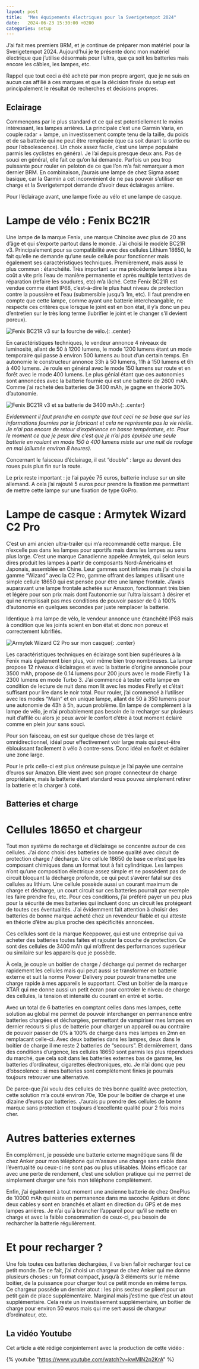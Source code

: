 ```yaml
---
layout: post
title:  "Mes équipements électriques pour la Sverigetempot 2024"
date:   2024-06-23 15:30:00 +0200
categories: setup
---
```


J’ai fait mes premiers BRM, et je continue de préparer mon matériel pour la Sverigetempot 2024. Aujourd’hui je te présente donc mon matériel électrique que j’utilise désormais pour l’ultra, que ça soit les batteries mais encore les câbles, les lampes, etc.

Rappel que tout ceci a été acheté par mon propre argent, que je ne suis en aucun cas affilié à ces marques et que la décision finale du setup est principalement le résultat de recherches et  décisions propres.

## Eclairage

Commençons par le plus standard et ce qui est potentiellement le moins intéressant, les lampes arrières. La principale c’est une Garmin Varia, en couple radar + lampe, un investissement compte tenu de la taille, du poids et de sa batterie qui ne peut être remplacée (que ca soit durant la sortie ou pour l’obsolescence). Un choix assez facile, c’est une lampe populaire parmis les cyclistes en général. Je l’ai depuis presque deux ans. Pas de souci en général, elle fait ce qu’on lui demande. Parfois un peu trop puissante pour rouler en peloton de ce que l’on m’a fait remarquer à mon dernier BRM. En combinaison, j’aurais une lampe de chez Sigma assez basique, car la Garmin a cet inconvénient de ne pas pouvoir s’utiliser en charge et la Sverigetempot demande d’avoir deux éclairages arrière.

Pour l’éclairage avant, une lampe fixée au vélo et une lampe de casque. 

# Lampe de vélo : Fenix BC21R

Une lampe de la marque Fenix, une marque Chinoise avec plus de 20 ans d’âge et qui s’exporte partout dans le monde. J’ai choisi le modèle BC21R v3. Principalement pour sa compatibilité avec des cellules Lithium 18650, le fait qu’elle ne demande qu’une seule cellule pour fonctionner mais également ses caractéristiques techniques. Premièrement, mais aussi le plus commun : étanchéité. Très important car ma précédente lampe à bas coût a vite pris l’eau de manière permanente et après multiple tentatives de réparation (refaire les soudures, etc) m’a lâché. Cette Fenix BC21R est vendue comme étant IP68, c’est-à-dire le plus haut niveau de protection contre la poussière et l’eau (submersible jusqu’à 1m, etc). Il faut prendre en compte que cette lampe, comme ayant une batterie intercheangable, ne respecte ces critères que lorsque le joint est en bon état, il y’a donc un peu d’entretien sur le très long terme (lubrifier le joint et le changer s’il devient poreux).

![Fenix BC21R v3 sur la fourche de vélo.](/assets/images/2024-06-15-mon-setup-elec/IMG_1669.jpg){: .center}

En caractéristiques techniques, le vendeur annonce 4 niveaux de luminosité, allant de 50 à 1200 lumens, le mode 1200 lumens étant un mode temporaire qui passe à environ 500 lumens au bout d’un certain temps. En autonomie le constructeur annonce 33h à 50 lumens, 11h à 150 lumens et 6h à 400 lumens. Je roule en général avec le mode 150 lumens sur route et en forêt avec le mode 400 lumens.  Le plus génial étant que ces autonomies sont annoncées avec la batterie fournie qui est une batterie de 2600 mAh. Comme j’ai racheté des batteries de 3400 mAh, je gagne en théorie 30% d’autonomie. 

![Fenix BC21R v3 et sa batterie de 3400 mAh.](/assets/images/2024-06-15-mon-setup-elec/IMG_1672.jpg){: .center}

*Evidemment il faut prendre en compte que tout ceci ne se base que sur les informations fournies par le fabricant et cela ne représente pas la vie réelle. Je n’ai pas encore de retour d’expérience en basse température, etc. Pour le moment ce que je peux dire c’est que je n’ai pas épuisée une seule batterie en roulant en mode 150 à 400 lumens mixte sur une nuit de roulage en mai (allumée environ 8 heures).*

Concernant le faisceau d’éclairage, il est “double” : large au devant des roues puis plus fin sur la route.

Le prix reste important : je l’ai payée 75 euros, batterie incluse sur un site allemand. A cela j’ai rajouté 5 euros pour prendre la fixation me permettant de mettre cette lampe sur une fixation de type GoPro.

# Lampe de casque : Armytek Wizard C2 Pro

C’est un ami ancien ultra-trailer qui m’a recommandé cette marque. Elle n’excelle pas dans les lampes pour sportifs mais dans les lampes au sens plus large. C’est une marque Canadienne appelée Armytek, qui selon leurs dires produit les lampes à partir de composants Nord-Américains et Japonais, assemblée en Chine. Leur gammes sont infinies mais j’ai choisi la gamme “Wizard” avec la C2 Pro, gamme offrant des lampes utilisant une simple cellule 18650 qui est pensée pour être une lampe frontale. J’avais auparavant une lampe frontale achetée sur Amazon, fonctionnant très bien et légère pour son prix mais dont l’autonomie sur l’ultra laissant à désirer et qui ne remplissait pas mes conditions de pouvoir passer de 0 à 100% d’autonomie en quelques secondes par juste remplacer la batterie.

Identique à ma lampe de vélo, le vendeur annonce une étanchéité IP68 mais à condition que les joints soient en bon état et donc non poreux et correctement lubrifiés.

![Armytek Wizard C2 Pro sur mon casque](/assets/images/2024-06-15-mon-setup-elec/IMG_1674.jpg){: .center}

Les caractéristiques techniques en éclairage sont bien supérieures à la Fenix mais également bien plus, voir même bien trop nombreuses. La lampe propose 12 niveaux d’éclairages et avec la batterie d’origine annoncée pour 3500 mAh, propose de 0.14 lumens pour 200 jours avec le mode Firefly 1 à 2300 lumens en mode Turbo 3. J’ai commencé à tester cette lampe en condition de lecture de nuit dans mon lit avec les modes Firefly et c’était suffisant pour lire dans le noir total. Pour rouler, j’ai commencé à l’utiliser avec les modes “Main” et en unique lampe, allant de 50 à 350 lumens pour une autonomie de 43h à 5h, aucun problème. En lampe de complément à la lampe de vélo, je n’ai probablement pas besoin de la recharger sur plusieurs nuit d’affilé ou alors je peux avoir le confort d’être à tout moment éclairé comme en plein jour sans souci.

Pour son faisceau, on est sur quelque chose de très large et omnidirectionnel, idéal pour effectivement voir large mais qui peut-être éblouissant facilement à vélo à contre-sens. Donc idéal en forêt et éclairer une zone large.

Pour le prix celle-ci est plus onéreuse puisque je l’ai payée une centaine d’euros sur Amazon. Elle vient avec son propre connecteur de charge propriétaire, mais la batterie étant standard vous pouvez simplement retirer la batterie et la charger à coté.

## Batteries et charge

# Cellules 18650 et chargeur

Tout mon système de recharge et d’éclairage se concentre autour de ces cellules. J’ai donc choisi des batteries de bonne qualité avec circuit de protection charge / décharge. Une cellule 18650 de base ce n’est que les composant chimiques dans un format tout à fait cylindrique. Les lampes n’ont qu’une composition électrique assez simple et ne possèdent pas de circuit bloquant la décharge profonde, ce qui peut s’avérer fatal sur des cellules au lithium. Une cellule possède aussi un courant maximum de charge et décharge, un court circuit sur ces batteries pourrait par exemple les faire prendre feu, etc. Pour ces conditions, j’ai préféré payer un peu plus pour la sécurité de mes batteries qui incluent donc un circuit les protégeant de toutes ces éventualités. J’ai évidemment fait attention à choisir des batteries de bonne marque acheté chez un revendeur fiable et qui atteste en théorie d’être au plus proche des spécificités annoncées. 

Ces cellules sont de la marque Keeppower, qui est une entreprise qui va acheter des batteries toutes faites et rajouter la couche de protection. Ce sont des cellules de 3400 mAh qui m’offrent des performances supérieur ou similaire sur les appareils que je possède.

À cela, je couple un boitier de charge / décharge qui permet de recharger rapidement les cellules mais qui peut aussi se transformer en batterie externe et suit la norme Power Delivery pour pouvoir transmettre une charge rapide à mes appareils le supportant. C’est un boitier de la marque XTAR qui me donne aussi un petit écran pour controler le niveau de charge des cellules, la tension et intensité du courant en entré et sortie. 

Avec un total de 6 batteries en comptant celles dans mes lampes, cette solution au global me permet de pouvoir interchanger en permanence entre batteries chargées et déchargées, permettant de vampiriser mes lampes en dernier recours si plus de batterie pour charger un appareil ou au contraire de pouvoir passer de 0% à 100% de charge dans mes lampes en 2mn en remplacant celle-ci. Avec deux batteries dans les lampes, deux dans le boitier de charge il me reste 2 batteries de “secours”. Et dernièrement, dans des conditions d’urgence, les cellules 18650 sont parmis les plus répendues du marché, que cela soit dans les batteries externes bas de gamme, les batteries d’ordinateur, cigarettes électroniques, etc. Je n’ai donc que peu d’obscolence : si mes batteries sont complètement finies je pourrais toujours retrouver une alternative.

De parce-que j’ai voulu des cellules de très bonne qualité avec protection, cette solution m’a couté environ 70e, 10e pour le boitier de charge et une dizaine d’euros par batteries. J’aurais pu prendre des cellules de bonne marque sans protection et toujours d’excellente qualité pour 2 fois moins cher.

# Autres batteries externes

En complément, je possède une batterie externe magnétique sans fil de chez Anker pour mon téléphone qui m’assure une charge sans cable dans l’éventualité ou ceux-ci ne sont pas ou plus utilisables. Moins efficace car avec une perte de rendement, c’est une solution pratique qui me permet de simplement charger une fois mon téléphone complètement.

Enfin, j’ai également à tout moment une ancienne batterie de chez OnePlus de 10000 mAh qui reste en permanence dans ma sacoche Apidura et donc deux cables y sont en branchés et allant en direction du GPS et de mes lampes arrières. Je n’ai qu`à brancher l’appareil pour qu’il se mette en charge et avec la faible consommation de ceux-ci, peu besoin de recharcher la batterie régulièrement.

# Et pour recharger ?

Une fois toutes ces batteries déchargées, il va bien falloir recharger tout ce petit monde. De ce fait, j’ai choisi un chargeur de chez Anker qui me donne plusieurs choses : un format compact, jusqu’à 3 éléments sur le même boitier, de la puissance pour charger tout ce petit monde en même temps. Ce chargeur possède un dernier atout : les pins secteur se plient pour un petit gain de place supplémentaire. Marginal mais j’estime que c’est un atout supplémentaire. Cela reste un investissement supplémentaire, un boitier de charge pour environ 50 euros mais qui me sert aussi de chargeur d’ordinateur, etc.

## La vidéo Youtube

Cet article a été rédigé conjointement avec la production de cette vidéo  :

{% youtube "https://www.youtube.com/watch?v=kwMlN2p2KrA" %}